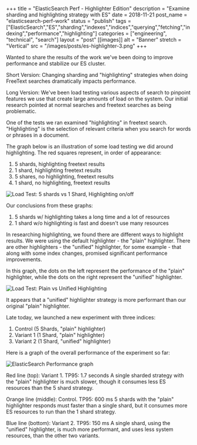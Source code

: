 +++
title = "ElasticSearch Perf - Highlighter Edition"
description = "Examine sharding and highlighting strategy with ES"
date = 2018-11-21
post_name = "elasticsearch-perf-work"
status = "publish"
tags = ["ElasticSearch","ES","sharding","indexes","indices","querying","fetching","indexing","performance","highlighting"]
categories = ["engineering", "technical", "search"]
layout = "post"
[[images]]
  alt = "Banner"
  stretch = "Vertical"
  src = "/images/posts/es-highlighter-3.png"
+++

Wanted to share the results of the work we've been doing to improve performance and stabilize our ES cluster.


Short Version: Changing sharding and "highlighting" strategies when doing FreeText searches dramatically impacts performance.


Long Version: We've been load testing various aspects of search to pinpoint features we use that create large amounts of load on the system. Our initial research pointed at normal searches and freetext searches as being problematic.


One of the tests we ran examined "highlighting" in freetext search. "Highlighting" is the selection of relevant criteria when you search for words or phrases in a document.


The graph below is an illustration of some load testing we did around highlighting. The red squares represent, in order of appearance:


1. 5 shards, highlighting freetext results
2. 1 shard, highlighting freetext results
3. 5 shares, no highlighting, freetext results
4. 1 shard, no highlighting, freetext results


![Load Test: 5 shards vs 1 Shard, Highlighting on/off](/images/posts/es-highlighter-1.png)


Our conclusions from these graphs:


1. 5 shards w/ highlighting takes a long time and a lot of resources
2. 1 shard w/o highlighting is fast and doesn't use many resources


In researching highlighting, we found there are different ways to highlight results. We were using the default highlighter - the "plain" highlighter. There are other highlighters - the "unified" highlighter, for some example - that along with some index changes, promised significant performance improvements.


In this graph, the dots on the left represent the performance of the "plain" highlighter, while the dots on the right represent the "unified" highlighter.


![Load Test: Plain vs Unified Highlighting](/images/posts/es-highlighter-2.png)


It appears that a "unified" highlighter strategy is more performant than our original "plain" highlighter.


Late today, we launched a new experiment with three indices:


1. Control (5 Shards, "plain" highlighter)
2. Variant 1 (1 Shard, "plain" highlighter)
3. Variant 2 (1 Shard, "unified" highlighter)


Here is a graph of the overall performance of the experiment so far:


![ElasticSearch Performance graph](/images/posts/es-highlighter-3.png)


Red line (top): Variant 1.
TP95: 1.7 seconds
A single sharded strategy with the "plain" highlighter is much slower, though it consumes less ES resources than the 5 shard strategy.


Orange line (middle): Control.
TP95: 600 ms
5 shards with the "plain" highlighter responds must faster than a single shard, but it consumes more ES resources to run than the 1 shard strategy.


Blue line (bottom): Variant 2.
TP95: 150 ms
A single shard, using the "unified" highlighter, is much more performant, and uses less system resources, than the other two variants.
